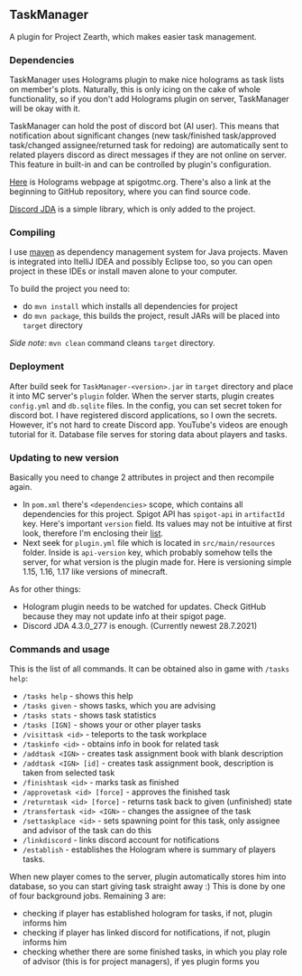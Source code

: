 ## TaskManager
A plugin for Project Zearth, which makes easier task management.

### Dependencies
TaskManager uses Holograms plugin to make nice holograms as task lists on member's plots. Naturally, this is only icing
on the cake of whole functionality, so if you don't add Holograms plugin on server, TaskManager will be okay with it.

TaskManager can hold the post of discord bot (AI user). This means that notification about significant changes
(new task/finished task/approved task/changed assignee/returned task for redoing) are automatically sent to related
players discord as direct messages if they are not online on server. This feature in built-in and can be controlled by
plugin's configuration.

[Here](https://www.spigotmc.org/resources/holograms.4924/) is Holograms webpage at spigotmc.org. There's also a link at
the beginning to GitHub repository, where you can find source code.

[Discord JDA](https://github.com/DV8FromTheWorld/JDA) is a simple library, which is only added to the project.

### Compiling
I use [maven](https://maven.apache.org/) as dependency management system for Java projects.
Maven is integrated into ItelliJ IDEA and possibly Eclipse too, so you can open project in these IDEs or install
maven alone to your computer.

To build the project you need to:

- do `mvn install` which installs all dependencies for project
- do `mvn package`, this builds the project, result JARs will be placed into `target` directory

*Side note:* `mvn clean` command cleans `target` directory.

### Deployment

After build seek for `TaskManager-<version>.jar` in `target` directory and place it into MC server's `plugin` folder.
When the server starts, plugin creates `config.yml` and `db.sqlite` files. In the config, you can set secret token
for discord bot. I have registered discord applications, so I own the secrets. However, it's not hard to create Discord
app. YouTube's videos are enough tutorial for it. Database file serves for storing data about players and tasks.

### Updating to new version

Basically you need to change 2 attributes in project and then recompile again.
- In `pom.xml` there's `<dependencies>` scope, which contains all dependencies for this project.
  Spigot API has `spigot-api` in `artifactId` key. Here's important `version` field. Its values may not be intuitive
  at first look, therefore I'm enclosing their [list](https://hub.spigotmc.org/nexus/content/repositories/snapshots/org/spigotmc/spigot-api/).
- Next seek for `plugin.yml` file which is located in `src/main/resources` folder.
  Inside is `api-version` key, which probably somehow tells the server, for what version is the plugin made for.
  Here is versioning simple 1.15, 1.16, 1.17 like versions of minecraft.
  
As for other things:
- Hologram plugin needs to be watched for updates. Check GitHub because they may not update info at their spigot page.
- Discord JDA 4.3.0_277 is enough. (Currently newest 28.7.2021)

### Commands and usage

This is the list of all commands. It can be obtained also in game with `/tasks help`:
- `/tasks help` - shows this help
- `/tasks given` - shows tasks, which you are advising
- `/tasks stats` - shows task statistics
- `/tasks [IGN]` - shows your or other player tasks
- `/visittask <id>` - teleports to the task workplace
- `/taskinfo <id>` - obtains info in book for related task
- `/addtask <IGN>` - creates task assignment book with blank description
- `/addtask <IGN> [id]` - creates task assignment book, description is taken from selected task
- `/finishtask <id>` - marks task as finished
- `/approvetask <id> [force]` - approves the finished task
- `/returntask <id> [force]` - returns task back to given (unfinished) state
- `/transfertask <id> <IGN>` - changes the assignee of the task
- `/settaskplace <id>` - sets spawning point for this task, only assignee and advisor of the task can do this
- `/linkdiscord` - links discord account for notifications
- `/establish` - establishes the Hologram where is summary of players tasks.

When new player comes to the server, plugin automatically stores him into database, so you can start giving task
straight away :) This is done by one of four background jobs. Remaining 3 are:
- checking if player has established hologram for tasks, if not, plugin informs him
- checking if player has linked discord for notifications, if not, plugin informs him
- checking whether there are some finished tasks, in which you play role of advisor (this is for project managers), if
yes plugin forms you